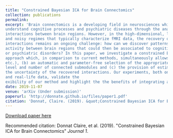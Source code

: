 ```yaml
---
title: "Constrained Bayesian ICA for Brain Connectomics"
collection: publications
permalink: 
excerpt: 'Brain connectomics is a developing field in neurosciences which strives to
understand cognitive processes and psychiatric diseases through the analysis of
interactions between brain regions. However, in the high-dimensional, low-sample,
and noisy regimes that typically characterize fMRI data, the recovery of such
interactions remains an ongoing challenge: how can we discover patterns of co-
activity between brain regions that could then be associated to cognitive processes
or psychiatric disorders? In this paper, we investigate a constrained Bayesian ICA
approach which, in comparison to current methods, simultaneously allows (a) the flexible integration of multiple sources of information (fMRI, DTI, anatomical,
etc.), (b) an automatic and parameter-free selection of the appropriate sparsity
level and number of connected submodules and (c) the provision of estimates on
the uncertainty of the recovered interactions. Our experiments, both on synthetic
and real-life data, validate the 
exibility of our method and highlight the the benefits of integrating anatomical information for connectome inference.'
date: 2019-11-07
venue: 'arXiv (Under submission)'
paperurl: 'http://donnate.github.io/files/paper1.pdf'
citation: 'Donnat, Claire. (2019). &quot;Constrained Bayesian ICA for Brain Connectomics 1.&quot; <i>arXiv</i>.'
---
```



[Download paper here](http://donnate.github.io/files/paper1.pdf)

Recommended citation: Donnat Claire, et al. (2019). "Constrained Bayesian ICA for Brain Connectomics" <i>Journal 1</i>.
